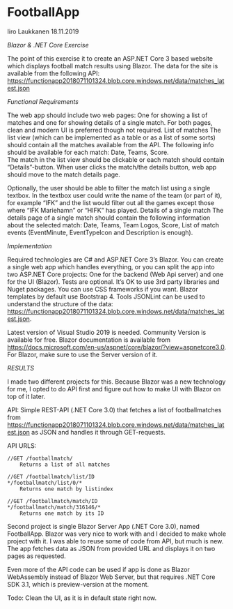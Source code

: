 # FootballApp
Iiro Laukkanen
18.11.2019

*Blazor & .NET Core Exercise*

The point of this exercise it to create an ASP.NET Core 3 based website which displays football match results using Blazor. The data for the site is available from the following API: https://functionapp2018071101324.blob.core.windows.net/data/matches_latest.json 

*Functional Requirements*

The web app should include two web pages: One for showing a list of matches and one for showing details of a single match. For both pages, clean and modern UI is preferred though not required. List of matches The list view (which can be implemented as a table or as a list of some sorts) should contain all the matches available from the API. The following info should be available for each match: Date, Teams, Score.  
The match in the list view should be clickable or each match should contain “Details”-button. When user clicks the match/the details button, web app should move to the match details page. 

Optionally, the user should be able to filter the match list using a single textbox. In the textbox user could write the name of the team (or part of it), for example “IFK” and the list would filter out all the games except those where “IFK Mariehamn” or “HIFK” has played. 
Details of a single match The details page of a single match should contain the following information about the selected match:  Date, Teams, Team Logos, Score, List of match events (EventMinute, EventTypeIcon and Description is enough). 

*Implementation*

Required technologies are C# and ASP.NET Core 3’s Blazor. You can create a single web app which handles everything, or you can split the app into two ASP.NET Core projects: One for the backend (Web Api server) and one for the UI (Blazor). Tests are optional. It’s OK to use 3rd party libraries and Nuget packages. You can use CSS frameworks if you want. Blazor templates by default use Bootstrap 4. 
Tools JSONLint can be used to understand the structure of the data: https://functionapp2018071101324.blob.core.windows.net/data/matches_latest.json. 

Latest version of Visual Studio 2019 is needed. Community Version is available for free. Blazor documentation is available from https://docs.microsoft.com/en-us/aspnet/core/blazor/?view=aspnetcore3.0. For Blazor, make sure to use the Server version of it.


*RESULTS*

I made two different projects for this. Because Blazor was a new technology for me, I opted to do API first and figure out how to make UI with Blazor on top of it later.

API:
Simple REST-API (.NET Core 3.0) that fetches a list of footballmatches from https://functionapp2018071101324.blob.core.windows.net/data/matches_latest.json as JSON and handles it through GET-requests.

API URLS:

    //GET /footballmatch/
        Returns a list of all matches

    //GET /footballmatch/list/ID
    */footballmatch/list/0/*
        Returns one match by listindex

    //GET /footballmatch/match/ID
    */footballmatch/match/316146/*
        Returns one match by its ID

Second project is single Blazor Server App (.NET Core 3.0), named FootballApp. Blazor was very nice to work with and I decided to make whole project with it. I was able to reuse some of code from API, but much is new. The app fetches data as JSON from provided URL and displays it on two pages as requested.

Even more of the API code can be used if app is done as Blazor WebAssembly instead of Blazor Web Server, but that requires .NET Core SDK 3.1, which is preview-version at the moment.

Todo:
Clean the UI, as it is in default state right now.
